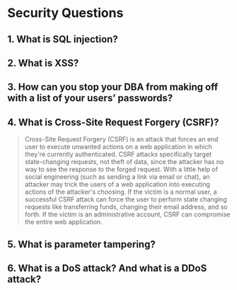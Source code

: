 # Security Questions

## 1. What is SQL injection?

## 2. What is XSS?

## 3. How can you stop your DBA from making off with a list of your users’ passwords?

## 4. What is Cross-Site Request Forgery (CSRF)?

> Cross-Site Request Forgery (CSRF) is an attack that forces an end user to execute unwanted actions on a web application in which they're currently authenticated. CSRF attacks specifically target state-changing requests, not theft of data, since the attacker has no way to see the response to the forged request.
> With a little help of social engineering (such as sending a link via email or chat), an attacker may trick the users of a web application into executing actions of the attacker's choosing.
> If the victim is a normal user, a successful CSRF attack can force the user to perform state changing requests like transferring funds, changing their email address, and so forth. If the victim is an administrative account, CSRF can compromise the entire web application.

## 5. What is parameter tampering?

## 6. What is a DoS attack? And what is a DDoS attack?
